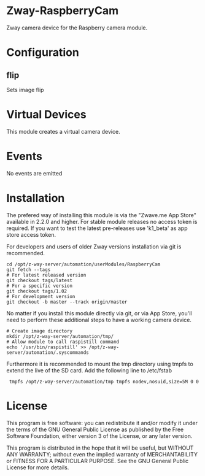 # Zway-RaspberryCam

Zway camera device for the Raspberry camera module.

# Configuration

## flip

Sets image flip

# Virtual Devices

This module creates a virtual camera device.

# Events

No events are emitted

# Installation

The prefered way of installing this module is via the "Zwave.me App Store"
available in 2.2.0 and higher. For stable module releases no access token is
required. If you want to test the latest pre-releases use 'k1_beta' as
app store access token.

For developers and users of older Zway versions installation via git is
recommended.

```shell
cd /opt/z-way-server/automation/userModules/RaspberryCam
git fetch --tags
# For latest released version
git checkout tags/latest
# For a specific version
git checkout tags/1.02
# For development version
git checkout -b master --track origin/master
```

No matter if you install this module directly via git, or via App Store,
you'll need to perform these additional steps to have a working camera
device.

```shell
# Create image directory
mkdir /opt/z-way-server/automation/tmp/
# Allow module to call raspistill command
echo '/usr/bin/raspistill' >> /opt/z-way-server/automation/.syscommands
```

Furthermore it is recommended to mount the tmp directory using tmpfs to extend
the live of the SD card. Add the following line to /etc/fstab

```
 tmpfs /opt/z-way-server/automation/tmp tmpfs nodev,nosuid,size=5M 0 0
```

# License

This program is free software: you can redistribute it and/or modify
it under the terms of the GNU General Public License as published by
the Free Software Foundation, either version 3 of the License, or any
later version.

This program is distributed in the hope that it will be useful,
but WITHOUT ANY WARRANTY; without even the implied warranty of
MERCHANTABILITY or FITNESS FOR A PARTICULAR PURPOSE. See the
GNU General Public License for more details.
